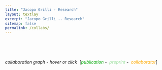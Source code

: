 ```yaml
---
title: "Jacopo Grilli - Research"
layout: textlay
excerpt: "Jacopo Grilli -- Research"
sitemap: false
permalink: /collabs/
---
```


<head>
<meta charset="utf-8"/>
<script src="./net_files/htmlwidgets-1.0/htmlwidgets.js"></script>
<script src="./net_files/d3-4.5.0/d3.min.js"></script>
<script src="./net_files/forceNetwork-binding-0.4/forceNetwork.js"></script>
  <title>forceNetwork</title>
</head>


<!--<head>-->
<!--<style>-->
<!--    .redText-->
<!--    {-->
<!--        color:#1f77b4;-->
<!--    }-->
<!--    .blackText-->
<!--    {-->
<!--        color:#AEC7E8;-->
<!--    }-->
<!--    .blueText-->
<!--    {-->
<!--        color:#FF7F0E;-->
<!--    }-->
<!--</style>-->
<!--</head>-->


<head>
<style>
    .redText
    {
        color:#00a806;
    }
    .blackText
    {
        color:#9de09f;
    }
    .blueText
    {
        color:#ffaa00;
    }
</style>
</head>


<!--# Collaboration network-->



<!--<body style="background-color:white;">-->

<br><br><br>

<em>collaboration graph - hover or click</em>&nbsp;
[<span class="redText"><em>publication</em></span>&nbsp;-&nbsp;
<span class="blackText"><em>preprint</em></span>&nbsp;-&nbsp;
<span class="blueText"><em>collaborator</em></span>]


<div id="htmlwidget_container">
  <div id="htmlwidget-08d5592312c99620b373" style="width:1000px;height:700px;" class="forceNetwork html-widget"></div>
</div>
<script type="application/json" data-for="htmlwidget-08d5592312c99620b373">{"x":{"links":{"source":[1,5,7,8,10,11,12,13,15,18,19,22,23,24,26,27,28,29,30,31,32,34,35,36,37,38,39,40,41,42,43,44,45,46,0,2,3,4,6,9,12,14,15,16,17,20,21,22,23,25,26,28,31,34,38,40,43,45,46,0,2,3,6,7,8,10,11,12,13,16,17,18,19,21,24,25,27,28,29,30,32,35,36,40,41,43,44,45,1,4,5,7,8,9,10,11,13,14,15,16,22,23,24,25,26,28,29,31,32,35,38,40,41,44,45,0,2,3,6,7,8,10,12,15,16,17,18,19,21,22,24,26,27,28,30,32,35,38,40,41,44,45,11,12,13,16,22,23,25,26,28,29,31,32,35,38,40,44,7,8,10,12,15,22,24,26,28,32,35,38,40,45,16,22,26,28,40,45,12,26,40,45,22,28,26,28,40,45,28,40,28,40,28,40,28,40,28,40,40,28,40,40],"target":[47,48,49,50,51,48,52,50,53,54,55,56,57,58,59,60,61,62,62,55,56,63,64,65,58,66,67,68,69,67,63,70,71,72,73,53,53,48,74,75,76,77,48,49,76,51,75,78,79,59,80,81,48,82,83,84,85,86,87,88,89,89,90,48,48,75,89,91,48,48,52,88,92,93,54,62,77,94,95,76,78,96,97,51,71,98,76,99,71,100,100,53,87,51,101,51,100,51,102,75,103,104,76,76,105,106,76,107,108,109,110,111,112,113,114,71,100,100,71,89,89,115,116,89,89,71,71,48,51,117,71,118,51,119,71,120,121,122,123,124,71,125,100,126,87,51,108,51,71,127,128,71,100,51,129,130,131,132,100,100,100,129,100,51,133,134,135,136,71,137,138,90,100,136,139,140,141,142,71,71,143,129,120,144,145,146,147,133,148,149,150,151,152,153,154,155,156,157,158,159,160,161],"value":[1,1,1,1,1,1,1,1,1,1,1,1,1,1,1,1,1,1,1,1,1,1,1,1,1,1,1,1,1,1,1,1,1,1,1,1,1,1,1,1,1,1,1,1,1,1,1,1,1,1,1,1,1,1,1,1,1,1,1,1,1,1,1,1,1,1,1,1,1,1,1,1,1,1,1,1,1,1,1,1,1,1,1,1,1,1,1,1,1,1,1,1,1,1,1,1,1,1,1,1,1,1,1,1,1,1,1,1,1,1,1,1,1,1,1,1,1,1,1,1,1,1,1,1,1,1,1,1,1,1,1,1,1,1,1,1,1,1,1,1,1,1,1,1,1,1,1,1,1,1,1,1,1,1,1,1,1,1,1,1,1,1,1,1,1,1,1,1,1,1,1,1,1,1,1,1,1,1,1,1,1,1,1,1,1,1,1,1,1,1,1,1,1,1,1,1,1,1,1,1,1,1],"colour":["#666","#666","#666","#666","#666","#666","#666","#666","#666","#666","#666","#666","#666","#666","#666","#666","#666","#666","#666","#666","#666","#666","#666","#666","#666","#666","#666","#666","#666","#666","#666","#666","#666","#666","#666","#666","#666","#666","#666","#666","#666","#666","#666","#666","#666","#666","#666","#666","#666","#666","#666","#666","#666","#666","#666","#666","#666","#666","#666","#666","#666","#666","#666","#666","#666","#666","#666","#666","#666","#666","#666","#666","#666","#666","#666","#666","#666","#666","#666","#666","#666","#666","#666","#666","#666","#666","#666","#666","#666","#666","#666","#666","#666","#666","#666","#666","#666","#666","#666","#666","#666","#666","#666","#666","#666","#666","#666","#666","#666","#666","#666","#666","#666","#666","#666","#666","#666","#666","#666","#666","#666","#666","#666","#666","#666","#666","#666","#666","#666","#666","#666","#666","#666","#666","#666","#666","#666","#666","#666","#666","#666","#666","#666","#666","#666","#666","#666","#666","#666","#666","#666","#666","#666","#666","#666","#666","#666","#666","#666","#666","#666","#666","#666","#666","#666","#666","#666","#666","#666","#666","#666","#666","#666","#666","#666","#666","#666","#666","#666","#666","#666","#666","#666","#666","#666","#666","#666","#666","#666","#666","#666","#666","#666","#666","#666","#666","#666","#666","#666","#666","#666","#666"]},"nodes":{"name":["Joint scaling laws in functional and evolutionary categories in prokaryotic genomes","Large-scale dynamics of horizontal transfers","Spatial aggregation and the species-area relationship across scales","Absence of detailed balance in ecology","Growth or reproduction: emergence of an evolutionary optimal strategy","Disentangling the effect of hybrid interactions and of the constant effort hypothesis on ecological community stability","Cross-species gene-family fluctuations reveal the dynamics of horizontal transfers","Spatial maximum entropy modeling from presence/absence tropical forest data","Information-based fitness and the emergence of criticality in living systems","Metapopulation persistence in random fragmented landscapes","Predicting the stability of large structured food webs","Effect of localization on the stability of mutualistic ecological networks","Individuality and universality in the growth-division laws of single E. coli cells","Cooperation, competition and the emergence of criticality in communities of adaptive systems","Modularity and stability in ecological communities","Statistical mechanics of ecological systems: neutral theory and beyond","Feasibility and coexistence of large ecological communities","Relevant parameters in models of cell division control","Family-specific scaling laws in bacterial genomes","Collapse of resilience patterns in generalized Lotka-Volterra dynamics and beyond","Last name analysis of mobility, gender imbalance, and nepotism across academic systems","Higher-order interactions stabilize dynamics in competitive network models","Temporal dynamics of gene expression in heat-stressed Caenorhabditis elegans","Coexistence of many species in random ecosystems","Zipf and Heaps laws from dependency structures in component systems","The empirical fluctuation pattern of E. coli division control","Size control in mammalian cells involves modulation of both growth rate and cell cycle duration","The effect of population abundances on the stability of large random ecosystems","Social tipping points in animal societies","Dissecting the control mechanisms for DNA replication and cell division in E. coli","Concurrent processes set E. coli cell division","Reconciling cooperation, biodiversity and stability in complex ecological communities","Transcriptome dynamics predict thermotolerance in Caenorhabditis elegans","Macroecological laws describe variation and diversity in microbial communities","Eco-evolutionary dynamics lead to functionally robust and redundant communities","Threshold accumulation of a constitutive protein explains E. coli cell division behavior in nutrient upshifts","Heavy-tailed abundance distributions from stochastic Lotka-Volterra models","Universality of evolutionary dynamics with arbitrary demography","Ecological stochasticity and phage induction diversify bacterioplankton communities at the microscale","A macroecological description of alternative stable states reproduces intra-and inter-host variability of gut microbiome","Local stability properties of complex, species-rich soil food webs with functional block structure","ppGpp is a bacterial cell size regulator","The stochastic logistic model with correlated carrying capacities reproduces beta-diversity metrics of microbial communities","Stable cooperation emerges in stochastic multiplicative growth","Protein degradation sets the fraction of active ribosomes at vanishing growth","Remote teaching data-driven physical modeling through a COVID-19 data challenge","A macroecological law links abundance correlations with phylogenetic similarity in microbiomes","L. Grassi","S. Suweis","M. Adorisio","J. Hidalgo","S. Allesina","A.S. Kennard","S. Azaele","E. De Lazzari","C. Tu","K. Jovic","C.A. Serván","A. Mazzolini","C. Cadart","T. Gibbs","J.N. Pruitt","G. Micali","L. Fant","M. Panlilio","L. Descheemaeker","R.E. Szabo","S. Zaoli","F. de Castro","F. Buke","L. Calabrese","M. Cosentino Lagomarsino","M. Sireci","B. Bassetti","M. Romano","G. Barabás","M. Osella","T. Rogers","M.G. Sterken","J.A. Capitán","S. Monnier","A. Berdahl","I. Macocco","S. Pontrelli","S.M. Adl","O. Mazzarisi","G. Pacifico","M.A. Muñoz","S. Maslov","J.R. Banavar","F. Bassetti","A. Javer","F. Schuessler","M.J. Michalska-Smith","C. Riehl","J. Marchi","G. Tallarico","S. de Buyl","E. Panizon","V. Firmano","A. Maritan","S. Tang","I. Volkov","R.P.J. Bevers","K.E. Morrison","P.J. Sáez","N. Pinter-Wollman","M. Formentin","J.A.G. Riksen","I. Iuliani","J.A. Schwartzman","R.D. Bardgett","G. Bokinsky","C.P. Kempes","E. Bella","J. Aljadeff","P. Nghe","M. Rodriguez","N. Srivastava","H.V. Moeller","B.L. Snoek","B. Sclavi","S. Pollak","T. Bolger","S.J. Tans","P. Benzoni","S. Tans","R. Attia","E.G. Pringle","P. Cicuta","U. Sauer","J.J. Dalzell","L. Ciandrini","M. Gherardi","E. Terriac","L.M. Aplin","J.E. Kammenga","O.X. Cordero","M. Emmerson","B. Baum","E.J.H. Robinson","T. Fleming","F. Capuani","D. Garlaschelli","P. Yeh","M. Piel","V.M. Savage","S.E. Hannula","M.H. Price","F. de Vries","J. Garland","Z. Lindo","I.C. Gilby","A.G. Maule","M. C. Crofoot","M. Öpik","G.N. Doering","M.C. Rillig","S.D. Veresoglou","E.A. Hobson","D.H. Wall","T. Caruso"],"group":["publication","publication","publication","publication","publication","publication","publication","preprint","publication","publication","publication","publication","publication","publication","publication","publication","publication","publication","publication","publication","publication","publication","publication","publication","publication","publication","publication","publication","publication","publication","publication","publication","publication","publication","preprint","publication","publication","preprint","preprint","publication","publication","publication","publication","preprint","publication","publication","preprint","collaborator","collaborator","collaborator","collaborator","collaborator","collaborator","collaborator","collaborator","collaborator","collaborator","collaborator","collaborator","collaborator","collaborator","collaborator","collaborator","collaborator","collaborator","collaborator","collaborator","collaborator","collaborator","collaborator","collaborator","collaborator","collaborator","collaborator","collaborator","collaborator","collaborator","collaborator","collaborator","collaborator","collaborator","collaborator","collaborator","collaborator","collaborator","collaborator","collaborator","collaborator","collaborator","collaborator","collaborator","collaborator","collaborator","collaborator","collaborator","collaborator","collaborator","collaborator","collaborator","collaborator","collaborator","collaborator","collaborator","collaborator","collaborator","collaborator","collaborator","collaborator","collaborator","collaborator","collaborator","collaborator","collaborator","collaborator","collaborator","collaborator","collaborator","collaborator","collaborator","collaborator","collaborator","collaborator","collaborator","collaborator","collaborator","collaborator","collaborator","collaborator","collaborator","collaborator","collaborator","collaborator","collaborator","collaborator","collaborator","collaborator","collaborator","collaborator","collaborator","collaborator","collaborator","collaborator","collaborator","collaborator","collaborator","collaborator","collaborator","collaborator","collaborator","collaborator","collaborator","collaborator","collaborator","collaborator","collaborator","collaborator","collaborator","collaborator","collaborator","collaborator","collaborator","collaborator"],"nodesize":[15,15,15,15,15,15,15,10,15,15,15,15,15,15,15,15,15,15,15,15,15,15,15,15,15,15,15,15,15,15,15,15,15,15,10,15,15,10,10,15,15,15,15,10,15,15,10,10,10,10,10,10,10,10,10,10,10,10,10,10,10,10,10,10,10,10,10,10,10,10,10,10,10,10,10,10,10,10,10,10,10,10,10,10,10,10,10,10,10,10,10,10,10,10,10,10,10,10,10,10,10,10,10,10,10,10,10,10,10,10,10,10,10,10,10,10,10,10,10,10,10,10,10,10,10,10,10,10,10,10,10,10,10,10,10,10,10,10,10,10,10,10,10,10,10,10,10,10,10,10,10,10,10,10,10,10,10,10,10,10,10,10],"hyperlink":["http:/doi.org/10.1093/nar/gkr711","http:/doi.org/10.4161/mge.21112","http:/doi.org/10.1016/j.jtbi.2012.07.030","http:/doi.org/10.1209/0295-5075/100/38002","http:/doi.org/10.1088/1742-5468/2013/10/P10020","http:/doi.org/10.1111/j.1600-0706.2013.00822.x","http:/doi.org/10.1093/nar/gku378","http:/www.arxiv.com/abs/1407.2425","http:/doi.org/10.1073/pnas.1319166111","http:/doi.org/10.1371/journal.pcbi.1004251","http:/doi.org/10.1038/ncomms8842","http:/doi.org/10.1038/ncomms10179","http:/doi.org/10.1103/PhysRevE.93.012408","http:/doi.org/10.1088/1742-5468/2016/03/033203","http:/doi.org/10.1038/ncomms12031","http:/doi.org/10.1103/RevModPhys.88.035003","http:/doi.org/10.1038/ncomms14389","http:/doi.org/10.1103/PhysRevE.95.032411","http:/doi.org/10.1093/nar/gkx510","http:/doi.org/10.1103/PhysRevE.95.062307","http:/doi.org/10.1073/pnas.1703513114","http:/doi.org/10.1038/nature23273","http:/doi.org/10.1371/journal.pone.0189445","http:/doi.org/10.1038/s41559-018-0603-6","http:/doi.org/10.1103/PhysRevE.98.012315","http:/doi.org/10.3389/fmicb.2018.01541","http:/doi.org/10.1038/s41467-018-05393-0","http:/doi.org/10.1103/PhysRevE.98.022410","http:/doi.org/10.1098/rspb.2018.1282","http:/doi.org/10.1016/j.celrep.2018.09.061","http:/doi.org/10.1126/sciadv.aau3324","http:/doi.org/10.1038/s41598-019-41614-2","http:/doi.org/10.1186/s12915-019-0725-6","http:/doi.org/10.1038/s41467-020-18529-y","http:/www.biorxiv.com/content/early/10.1101/2021.04.02.438173","http:/doi.org/10.1073/pnas.2016391118","http:/doi.org/10.1103/PhysRevE.104.034404","http:/www.biorxiv.com/content/early/10.1101/2021.06.17.448795","http:/www.biorxiv.com/content/early/10.1101/2021.09.27.461956","http:/doi.org/10.1126/sciadv.abj2882","http:/doi.org/10.1002/ece3.8278","http:/doi.org/10.1016/j.cub.2021.12.033","http:/doi.org/10.1371/journal.pcbi.1010043","http:/www.arxiv.com/abs/2202.02787","http:/doi.org/10.1371/journal.pcbi.1010059","http:/doi.org/10.1088/1361-6404/ac79e1","http:/www.biorxiv.com/content/early/10.1101/2022.07.12.499693","https://scholar.google.com/citations?hl=en&user=Q10WGEgAAAAJ&view_op=list_works&sortby=pubdate","https://suweis.github.io/","https://scholar.google.it/citations?user=KwNPP10AAAAJ&hl=it","https://scholar.google.ch/citations?user=jZloKI0AAAAJ&hl=de","https://allesinalab.uchicago.edu/","https://scholar.google.com/citations?user=ifhxikkAAAAJ&hl=en","http://www1.maths.leeds.ac.uk/~fbssaz/","~","~","~","~","https://scholar.google.com/citations?user=zFVWVWcAAAAJ&hl=en&oi=ao","https://scholar.google.fr/citations?user=Ju4vevEAAAAJ&hl=fr","~","~","~","~","~","~","~","~","~","~","~","http://www.lgm.upmc.fr/mcl/","~","http://wwwteor.mi.infn.it/~bassetti/index.html","~","https://scholar.google.com/citations?user=r_XP5ckAAAAJ&hl=en","https://scholar.google.it/citations?user=w6RR4jsAAAAJ&hl=en","http://people.bath.ac.uk/ma3tcr/","~","https://scholar.google.com/citations?user=wzH0c00AAAAJ&hl=en","~","https://fish.uw.edu/faculty/andrew-berdahl/","~","~","~","~","~","https://scholar.google.com/citations?user=IwZEKqoAAAAJ&hl=es","http://maslov.bioengineering.illinois.edu/","https://scholar.google.com/citations?user=vqevCY0AAAAJ&hl=en&oi=ao","http://www-dimat.unipv.it/~bassetti/","~","~","http://michalska-smith.com/","~","~","~","~","~","~","https://www.liphlab.com/people/1-amos/","https://sites.google.com/site/stangchicago/","~","~","~","~","~","https://www.researchgate.net/profile/Marco_Formentin","~","~","~","~","~","~","~","https://aljadeff.wordpress.com/","https://www.nghe.net/","~","~","~","~","~","~","~","~","~","http://tansgroup.amolf.nl/","~","~","http://people.bss.phy.cam.ac.uk/~pc245/","~","~","~","http://wwwteor.mi.infn.it/~gherardi/","~","~","https://www.wur.nl/en/Persons/Jan-prof.dr.ir.-JE-Jan-Kammenga.htm","~","~","~","~","~","~","~","https://www.eeb.ucla.edu/Faculty/Yeh/","https://science.institut-curie.org/research/multiscale-physics-biology-chemistry/umr144-subcellular-structure-and-cellular-dynamics/team-piel/","https://vsavage.faculty.biomath.ucla.edu/","~","~","~","http://tuvalu.santafe.edu/~joshua/","~","~","~","~","~","~","~","~","http://hobsonresearch.com/","~","~"]},"options":{"NodeID":"name","Group":"group","colourScale":"d3.scaleOrdinal().domain([\"publication\", \"preprint\", \"collaborator\"]).range([\"#00a806\", \"#9de09f\", \"#ffaa00\"])","fontSize":15,"fontFamily":"serif","clickTextSize":37.5,"linkDistance":60,"linkWidth":"function(d) { return Math.sqrt(d.value); }","charge":-18,"opacity":1,"zoom":true,"legend":false,"arrows":false,"nodesize":true,"radiusCalculation":" Math.sqrt(d.nodesize)+6","bounded":true,"opacityNoHover":0,"clickAction":"window.open(d.hyperlink)"}},"evals":[],"jsHooks":[]}</script>
<script type="application/htmlwidget-sizing" data-for="htmlwidget-08d5592312c99620b373">{"viewer":{"padding":10,"fill":false},"browser":{"padding":10,"fill":false}}</script>
<!--</body>-->


